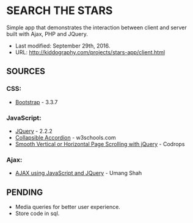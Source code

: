 # SEARCH THE STARS #

Simple app that demonstrates the interaction between client and server built with Ajax, PHP and JQuery.

* Last modified: September 29th, 2016.
* URL: http://kiddography.com/projects/stars-app/client.html


## **SOURCES** ##

### CSS: ###
* [Bootstrap](http://getbootstrap.com/) - 3.3.7

### JavaScript: ###
* [JQuery](https://jquery.com/) - 2.2.2
* [Collapsible Accordion](http://www.w3schools.com/howto/howto_js_accordion.asp) - w3schools.com
* [Smooth Vertical or Horizontal Page Scrolling with jQuery](http://tympanus.net/codrops/2010/06/02/smooth-vertical-or-horizontal-page-scrolling-with-jquery/) - Codrops

### Ajax: ###
* [AJAX using JavaScript and JQuery](https://www.udemy.com/learn-ajax-using-javascript-jquery-in-2-hrs-2-projects/learn/v4/t/lecture/4952588?start=105) - Umang Shah

## **PENDING** ##

* Media queries for better user experience.
* Store code in sql.